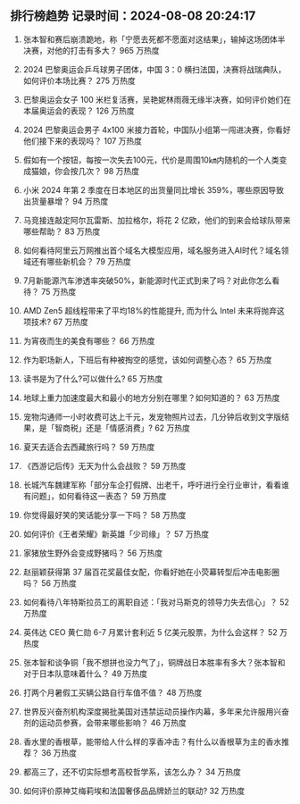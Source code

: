
## 排行榜趋势 记录时间：2024-08-08 20:24:17
  
  1. 张本智和赛后崩溃跪地，称「宁愿去死都不愿面对这结果」，输掉这场团体半决赛，对他的打击有多大？ 965 万热度
    
  2. 2024 巴黎奥运会乒乓球男子团体，中国 3：0 横扫法国，决赛将战瑞典队，如何评价本场比赛？ 275 万热度
    
  3. 巴黎奥运会女子 100 米栏复活赛，吴艳妮林雨薇无缘半决赛，如何评价她们在本届奥运会的表现？ 126 万热度
    
  4. 2024 巴黎奥运会男子 4x100 米接力首轮，中国队小组第一闯进决赛，你看好他们接下来的表现吗？ 107 万热度
    
  5. 假如有一个按钮，每按一次失去100元，代价是周围10㎞内随机的一个人类变成猫娘，你会按几次？ 98 万热度
    
  6. 小米 2024 年第 2 季度在日本地区的出货量同比增长 359%，哪些原因导致出货量暴增？ 94 万热度
    
  7. 马竞接连敲定阿尔瓦雷斯、加拉格尔，将花 2 亿欧，他们的到来会给球队带来哪些帮助？ 83 万热度
    
  8. 如何看待阿里云万网推出首个域名大模型应用，域名服务进入AI时代？域名领域还有哪些新机会？ 79 万热度
    
  9. 7月新能源汽车渗透率突破50%，新能源时代正式到来了吗？对此你怎么看待？ 75 万热度
    
  10. AMD Zen5 超线程带来了平均18%的性能提升, 而为什么 Intel 未来将抛弃这项技术? 67 万热度
    
  11. 为宵夜而生的美食有哪些？ 66 万热度
    
  12. 作为职场新人，下班后有种被掏空的感觉，该如何调整心态？ 65 万热度
    
  13. 读书是为了什么?可以做什么? 65 万热度
    
  14. 地球上重力加速度最大和最小的地方分别在哪里？如何知道的？ 63 万热度
    
  15. 宠物沟通师一小时收费可达上千元，发宠物照片过去，几分钟后收到文字版结果，是「智商税」还是「情感消费」? 62 万热度
    
  16. 夏天去适合去西藏旅行吗？ 59 万热度
    
  17. 《西游记后传》无天为什么会战败？ 59 万热度
    
  18. 长城汽车魏建军称「部分车企打假牌、出老千，呼吁进行全行业审计，看看谁有问题」，如何看待这一表态？ 59 万热度
    
  19. 你觉得最好笑的笑话能分享一下吗？ 58 万热度
    
  20. 如何评价《王者荣耀》新英雄「少司缘」？ 57 万热度
    
  21. 家猪放生野外会变成野猪吗？ 56 万热度
    
  22. 赵丽颖获得第 37 届百花奖最佳女配，你看好她在小荧幕转型后冲击电影圈吗？ 56 万热度
    
  23. 如何看待八年特斯拉员工的离职自述：「我对马斯克的领导力失去信心」？ 52 万热度
    
  24. 英伟达 CEO 黄仁勋 6-7 月累计套利近 5 亿美元股票，为什么会这样？ 52 万热度
    
  25. 张本智和谈争铜「我不想拼也没力气了」，铜牌战日本胜率有多大？张本智和对于日本队意味着什么？ 49 万热度
    
  26. 打两个月暑假工买辆公路自行车值不值？ 48 万热度
    
  27. 世界反兴奋剂机构深度揭批美国对违禁运动员操作内幕，多年来允许服用兴奋剂的运动员参赛，会带来哪些影响？ 46 万热度
    
  28. 香水里的香根草，能带给人什么样的享香冲击？有什么以香根草为主的香水推荐？ 36 万热度
    
  29. 都高三了，还不切实际想考高校哲学系，该怎么办？ 34 万热度
    
  30. 如何评价原神艾梅莉埃和法国奢侈品品牌娇兰的联动? 32 万热度
    
